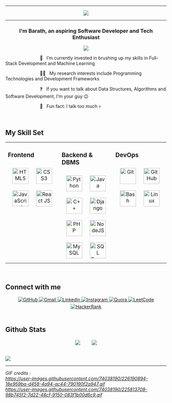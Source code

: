 
----

<div align="center">
<img src="https://user-images.githubusercontent.com/74038190/226190894-18e959ba-d458-4a94-ac44-790190f2a947.gif" />
</div>  

----

### <div align="center">I'm Barath, an aspiring Software Developer and Tech Enthusiast</div>  
<div align="center"><img src="https://user-images.githubusercontent.com/74038190/212284158-e840e285-664b-44d7-b79b-e264b5e54825.gif"></div>
  
&emsp; &emsp; &emsp; &emsp; &emsp; &emsp; 🔭 &nbsp; I’m currently invested in brushing up my skills in Full-Stack Development and Machine Learning
  

&emsp; &emsp; &emsp; &emsp; &emsp; &emsp; 👨‍💻 &nbsp; My research interests include Programming Technologies and Development Frameworks
  

&emsp; &emsp; &emsp; &emsp; &emsp; &emsp; ❓ &nbsp; If you want to talk about Data Structures, Algorithms and Software Development, I'm your guy 😉
  

&emsp; &emsp; &emsp; &emsp; &emsp; &emsp; 🤪 &nbsp; Fun fact: I talk too much 💀
  

<br/>  


## My Skill Set  
<table><tr><td valign="top" width="33%">

### Frontend  
<div align="center">  
<img style="margin: 10px" src="https://cdn.iconscout.com/icon/free/png-512/html5-41-1175209.png?f=avif&w=512" alt="HTML5" height="50" />  
<img style="margin: 10px" src="https://cdn.iconscout.com/icon/free/png-512/css3-10-1175238.png?f=avif&w=512" alt="CSS3" height="50" />  
<img style="margin: 10px" src="https://cdn.iconscout.com/icon/free/png-512/javascript-2752148-2284965.png?f=avif&w=512" alt="JavaScript" height="50" />  
<img style="margin: 10px" src="https://img.icons8.com/officel/512/react.png" alt="React JS" height="50" />  
</div></td><td valign="top" width="33%">

### Backend & DBMS
<div align="center">  
<img style="margin: 10px" src="https://cdn.iconscout.com/icon/free/png-512/python-2-226051.png?f=avif&w=512" alt="Python" height="50" />  
<img style="margin: 10px" src="https://cdn.iconscout.com/icon/free/png-512/java-60-1174953.png?f=avif&w=512" alt="Java" height="50" /> 
<img style="margin: 10px" src="https://cdn.iconscout.com/icon/free/png-512/c-4-226082.png?f=avif&w=512" alt="C++" height="50" />  
<img style="margin: 10px" src="https://cdn.iconscout.com/icon/free/png-512/djangoproject-2752208-2285025.png?f=avif&w=512" alt="Django" height="50" /> 
<img style="margin: 10px" src="https://cdn.iconscout.com/icon/free/png-512/php-2752101-2284918.png?f=avif&w=512" alt="PHP" height="50" />
<img style="margin: 10px" src="https://cdn.iconscout.com/icon/free/png-512/nodejs-2-226035.png?f=avif&w=512" alt="NodeJS" height="50" />
<img style="margin: 10px" src="https://cdn.iconscout.com/icon/free/png-512/mysql-3521596-2945040.png?f=avif&w=512" alt="MySQL" height="50" />
<img style="margin: 10px" src="https://cdn.iconscout.com/icon/free/png-512/sql-4-190807.png?f=avif&w=512" alt="SQL Server" height="50" />  
</div></td><td valign="top" width="33%">

### DevOps  
<div align="center">  
<img style="margin: 10px" src="https://cdn.iconscout.com/icon/free/png-512/git-17-1175218.png?f=avif&w=512" alt="Git" height="50" />
<img style="margin: 10px" src="https://cdn.iconscout.com/icon/free/png-512/github-163-761603.png?f=avif&w=512" alt="GitHub" height="50" />
<img style="margin: 10px" src="https://cdn.iconscout.com/icon/premium/png-512-thumb/shell-36-805934.png?f=avif&w=512" alt="Bash" height="50" />  
<img style="margin: 10px" src="https://cdn.iconscout.com/icon/free/png-512/linux-21-1174928.png?f=avif&w=512" alt="Linux" height="50" />  
</div></td></tr></table>  

<br/>  


## Connect with me

<div align="center">
<a href="https://github.com/htarab-b" target="_blank">
<img src=https://img.shields.io/badge/github-%2324292e.svg?&style=for-the-badge&logo=github&logoColor=white alt=GitHub style="margin-bottom: 5px;" />
</a>
<a href="mailto:htarab.2002@gmail.com" target="_blank">
<img src=https://img.shields.io/badge/Gmail-D14836?&style=for-the-badge&logo=gmail&logoColor=white alt=Gmail style="margin-bottom: 5px;" />
</a>
<a href="https://www.linkedin.com/in/htarabb" target="_blank">
<img src=https://img.shields.io/badge/linkedin-%231E77B5.svg?&style=for-the-badge&logo=linkedin&logoColor=white alt=Linkedin style="margin-bottom: 5px;" />
</a>
<a href="https://instagram.com/htarab_b" target="_blank">
<img src=https://img.shields.io/badge/instagram-purple.svg?&style=for-the-badge&logo=instagram&logoColor=white alt=Instagram style="margin-bottom: 5px;" />
</a>
<a href="https://www.quora.com/profile/Barath-B-4" target="_blank">
<img src="https://img.shields.io/badge/Quora-%23b92b27?&style=for-the-badge&logo=Quora&logoColor=white" alt=Quora style="margin-bottom: 5px;"></img>
</a>
<a href="https://leetcode.com/htarab_b/" target="_blank">
<img src="https://img.shields.io/badge/LeetCode-%23fea116.svg?&style=for-the-badge&logo=leetcode&logoColor=white" alt=LeetCode style="margin-bottom: 5px;"/>
</a>
<a href="https://www.hackerrank.com/htarab_b" target="_blank">
<img src="https://img.shields.io/badge/HackerRank-%23068932?&style=for-the-badge&logo=Hackerrank&logoColor=white" alt=HackerRank style="margin-bottom: 5px;"></img>
</a>
</div>  
  

<br/>  


## Github Stats  
<div align="center">
<img src="https://github-readme-stats.vercel.app/api/top-langs/?username=htarab-b&theme=dark" align="center" />
&nbsp &nbsp &nbsp &nbsp
<img src="https://github-readme-streak-stats.herokuapp.com/?user=htarab-b&theme=dark" align="center" />
</div>  

<br/>  
<br/>

<img src="https://user-images.githubusercontent.com/74038190/225813708-98b745f2-7d22-48cf-9150-083f1b00d6c9.gif">

----
<i>GIF credits :<br/>
https://user-images.githubusercontent.com/74038190/226190894-18e959ba-d458-4a94-ac44-790190f2a947.gif <br/>
https://user-images.githubusercontent.com/74038190/225813708-98b745f2-7d22-48cf-9150-083f1b00d6c9.gif
</i>
